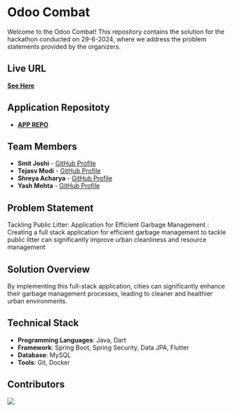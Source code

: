 # Odoo Combat

Welcome to the Odoo Combat! This repository contains the solution for the hackathon conducted on 29-6-2024, where we address the problem statements provided by the organizers.

## Live URL
**[See Here](https://odoo-combat-latest.onrender.com)**

## Application Repositoty
- **[APP REPO](https://github.com/tejasvmodi/oddo_combat)**

## Team Members

- **Smit Joshi**  - [GitHub Profile](https://github.com/smit-joshi814)
- **Tejasv Modi** - [GitHub Profile](https://github.com/tejasvmodi)
- **Shreya Acharya** - [GitHub Profile](https://github.com/ShreyaAcharya24)
- **Yash Mehta** - [GitHub Profile](https://github.com/yash655)

## Problem Statement

Tackling Public Litter: Application for Efficient Garbage Management : Creating a full stack application for efficient garbage management to tackle public litter can significantly improve urban cleanliness and resource management

## Solution Overview
By implementing this full-stack application, cities can significantly enhance their garbage management processes, leading to cleaner and healthier urban environments.


## Technical Stack

- **Programming Languages**: Java, Dart
- **Framework**: Spring Boot, Spring Security, Data JPA, Flutter
- **Database**: MySQL
- **Tools**: Git, Docker

## Contributors
<a href="https://github.com/smit-joshi814/odoo-combat-2024/graphs/contributors">
  <img src="https://contrib.rocks/image?repo=smit-joshi814/odoo-combat-2024&max=4" />
</a>
